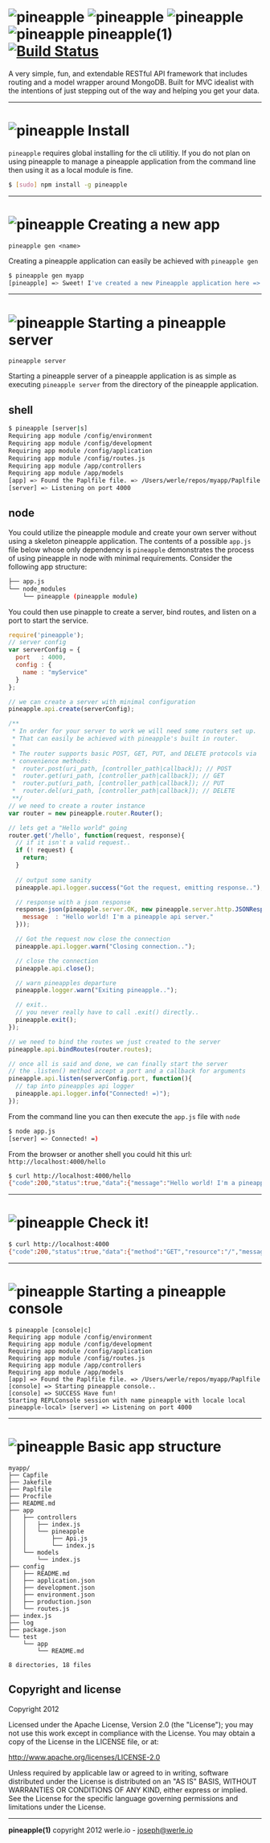 ![pineapple](http://werle.io/wp-content/uploads/2013/01/pineapple-color-2-e1357499518266.png) ![pineapple](http://werle.io/wp-content/uploads/2013/01/pineapple-color-2-e1357499518266.png) ![pineapple](http://werle.io/wp-content/uploads/2013/01/pineapple-color-2-e1357499518266.png) ![pineapple](http://werle.io/wp-content/uploads/2013/01/pineapple-color-2-e1357499518266.png) 
pineapple(1) [![Build Status](https://travis-ci.org/jwerle/pineapple.png?branch=master)](https://travis-ci.org/jwerle/pineapple)
===============

A very simple, fun, and extendable RESTful API framework that includes routing and a model wrapper around MongoDB. 
Built for MVC idealist with the intentions of just stepping out of the way and helping you get your data.

---

![pineapple](http://werle.io/wp-content/uploads/2013/01/pineapple-slice-e1357498911716.png) Install
===
`pineapple` requires global installing for the cli utilitiy. If you do not plan on using pineapple to manage a pineapple
application from the command line then using it as a local module is fine.
```sh
$ [sudo] npm install -g pineapple
```

---

![pineapple](http://werle.io/wp-content/uploads/2013/01/pineapple-slice-e1357498911716.png) Creating a new app
===
`pineapple gen <name>`

Creating a pineapple application can easily be achieved with `pineapple gen`
```sh
$ pineapple gen myapp
[pineapple] => Sweet! I've created a new Pineapple application here => /Users/werle/repos/myapp
```

---

![pineapple](http://werle.io/wp-content/uploads/2013/01/pineapple-slice-e1357498911716.png) Starting a pineapple server
===
`pineapple server`

Starting a pineapple server of a pineapple application is as simple as executing `pineapple server` from the directory of
the pineapple application.

## shell
```sh
$ pineapple [server|s]
Requiring app module /config/environment
Requiring app module /config/development
Requiring app module /config/application
Requiring app module /config/routes.js
Requiring app module /app/controllers
Requiring app module /app/models
[app] => Found the Paplfile file. => /Users/werle/repos/myapp/Paplfile
[server] => Listening on port 4000
```

## node
You could utilize the pineapple module and create your own server without using a skeleton pineapple application.
The contents of a possible `app.js` file below whose only dependency is `pineapple` demonstrates the process
of using pineapple in node with minimal requirements. Consider the following app structure:
```sh
├── app.js
└── node_modules
    └── pineapple (pineapple module)
```
You could then use pinapple to create a server, bind routes, and listen on a port to start the service.
```js
require('pineapple');
// server config
var serverConfig = {
  port   : 4000, 
  config : { 
    name : "myService" 
  }
};

// we can create a server with minimal configuration
pineapple.api.create(serverConfig);

/**
 * In order for your server to work we will need some routers set up.
 * That can easily be achieved with pineapple's built in router.
 * 
 * The router supports basic POST, GET, PUT, and DELETE protocols via
 * convenience methods:
 *  router.post(uri_path, [controller_path|callback]); // POST
 *  router.get(uri_path, [controller_path|callback]); // GET
 *  router.put(uri_path, [controller_path|callback]); // PUT
 *  router.del(uri_path, [controller_path|callback]); // DELETE
 **/
// we need to create a router instance
var router = new pineapple.router.Router();

// lets get a "Hello world" going
router.get('/hello', function(request, response){
  // if it isn't a valid request..
  if (! request) {
    return;
  }
  
  // output some sanity
  pineapple.api.logger.success("Got the request, emitting response..");

  // response with a json response
  response.json(pineapple.server.OK, new pineapple.server.http.JSONResponse(pineapple.server.OK, {
    message  : "Hello world! I'm a pineapple api server."
  }));

  // Got the request now close the connection
  pineapple.api.logger.warn("Closing connection..");

  // close the connection
  pineapple.api.close();

  // warn pineapples departure
  pineapple.logger.warn("Exiting pineapple..");

  // exit..
  // you never really have to call .exit() directly..
  pineapple.exit();
});

// we need to bind the routes we just created to the server
pineapple.api.bindRoutes(router.routes);

// once all is said and done, we can finally start the server
// the .listen() method accept a port and a callback for arguments
pineapple.api.listen(serverConfig.port, function(){
  // tap into pineapples api logger
  pineapple.api.logger.info("Connected! =)");
});
```
From the command line you can then execute the `app.js` file with `node`
```sh
$ node app.js
[server] => Connected! =)
```
From the browser or another shell you could hit this url: `http://localhost:4000/hello`
```sh
$ curl http://localhost:4000/hello
{"code":200,"status":true,"data":{"message":"Hello world! I'm a pineapple api server."}}
```

---


![pineapple](http://werle.io/wp-content/uploads/2013/01/pineapple-slice-e1357498911716.png) Check it!
===
```sh
$ curl http://localhost:4000
{"code":200,"status":true,"data":{"method":"GET","resource":"/","message":"pineapple.controllers.pineapple.Api.index() was called."}}
```

---


![pineapple](http://werle.io/wp-content/uploads/2013/01/pineapple-slice-e1357498911716.png) Starting a pineapple console
===
```
$ pineapple [console|c]
Requiring app module /config/environment
Requiring app module /config/development
Requiring app module /config/application
Requiring app module /config/routes.js
Requiring app module /app/controllers
Requiring app module /app/models
[app] => Found the Paplfile file. => /Users/werle/repos/myapp/Paplfile
[console] => Starting pineapple console..
[console] => SUCCESS Have fun!
Starting REPLConsole session with name pineapple with locale local
pineapple-local> [server] => Listening on port 4000
```


---


![pineapple](http://werle.io/wp-content/uploads/2013/01/pineapple-slice-e1357498911716.png) Basic app structure
===
```
myapp/
├── Capfile
├── Jakefile
├── Paplfile
├── Procfile
├── README.md
├── app
│   ├── controllers
│   │   ├── index.js
│   │   └── pineapple
│   │       ├── Api.js
│   │       └── index.js
│   └── models
│       └── index.js
├── config
│   ├── README.md
│   ├── application.json
│   ├── development.json
│   ├── environment.json
│   ├── production.json
│   └── routes.js
├── index.js
├── log
├── package.json
└── test
    └── app
        └── README.md

8 directories, 18 files
```

Copyright and license
---------------------

Copyright 2012

Licensed under the Apache License, Version 2.0 (the "License");
you may not use this work except in compliance with the License.
You may obtain a copy of the License in the LICENSE file, or at:

   http://www.apache.org/licenses/LICENSE-2.0

Unless required by applicable law or agreed to in writing, software
distributed under the License is distributed on an "AS IS" BASIS,
WITHOUT WARRANTIES OR CONDITIONS OF ANY KIND, either express or implied.
See the License for the specific language governing permissions and
limitations under the License.

- - -
**pineapple(1)** copyright 2012
werle.io - joseph@werle.io
